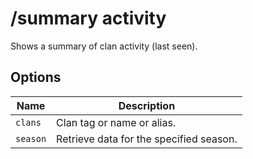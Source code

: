 # /summary activity

Shows a summary of clan activity (last seen).

## Options

| Name | Description |
|------|-------------|
| `clans` | Clan tag or name or alias. |
| `season` | Retrieve data for the specified season. |

